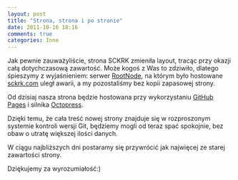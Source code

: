 ```yaml
---
layout: post
title: "Strona, strona i po stronie"
date: 2011-10-16 18:16
comments: true
categories: Inne
---
```


Jak pewnie zauważyliście, strona SCKRK zmieniła layout, tracąc przy okazji całą dotychczasową zawartość.
Może kogoś z Was to zdziwiło, dlatego śpieszymy z wyjaśnieniem: serwer [RootNode][rootnode], na którym było hostowane [sckrk.com][sckrk] uległ awarii, a my pozostaliśmy bez kopii zapasowej strony.

Od dzisiaj nasza strona będzie hostowana przy wykorzystaniu [GitHub Pages][ghpages] i silnika [Octopress][octopress].

Dzięki temu, że cała treść nowej strony znajduje się w rozproszonym systemie kontroli wersji Git, będziemy mogli od teraz spać spokojnie, bez obaw o utratę większej ilości danych.

W ciągu najbliższych dni postaramy się przywrócić jak najwięcej ze starej zawartości strony.

Dziękujemy za wyrozumiałość:)

[rootnode]: http://rootnode.net/
[ghpages]: http://pages.github.com/
[octopress]: http://octopress.org/
[sckrk]: http://sckrk.com/
